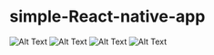 # simple-React-native-app

![Alt Text](/AppScreenShort/01.jpg)
![Alt Text](/AppScreenShort/02.jpg)
![Alt Text](/AppScreenShort/03.jpg)
![Alt Text](/AppScreenShort/04.jpg)
